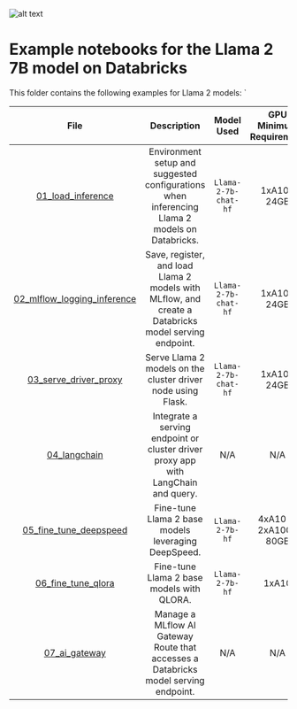 <!---
Copyright (C) 2023 Databricks, Inc.

Licensed under the Apache License, Version 2.0 (the "License");
you may not use this file except in compliance with the License.
You may obtain a copy of the License at

    http://www.apache.org/licenses/LICENSE-2.0

Unless required by applicable law or agreed to in writing, software
distributed under the License is distributed on an "AS IS" BASIS,
WITHOUT WARRANTIES OR CONDITIONS OF ANY KIND, either express or implied.
See the License for the specific language governing permissions and
limitations under the License.
-->

![alt text](https://about.fb.com/wp-content/uploads/2023/07/Next-generation-of-Llama-2-AI_header.jpg)

# Example notebooks for the Llama 2 7B model on Databricks
This folder contains the following examples for Llama 2 models: 
`
<!---
<style>
table th:first-of-type {
    width: 10%;
}
table th:nth-of-type(2) {
    width: 30%;
}
table th:nth-of-type(3) {
    width: 30%;
}
table th:nth-of-type(4) {
    width: 30%;
}
</style>
-->

|                           **File**                            |                                           **Description**                                            |    **Model Used**    | **GPU Minimum Requirement** |
|:-------------------------------------------------------------:|:----------------------------------------------------------------------------------------------------:|:--------------------:|:---------------------------:|
|           [01_load_inference](01_load_inference.py)           |    Environment setup and suggested configurations when inferencing Llama 2 models on Databricks.     | `Llama-2-7b-chat-hf` |         1xA10-24GB          |
| [02_mlflow_logging_inference](02_mlflow_logging_inference.py) | Save, register, and load Llama 2 models with MLflow, and create a Databricks model serving endpoint. | `Llama-2-7b-chat-hf` |         1xA10-24GB          |
|       [03_serve_driver_proxy](03_serve_driver_proxy.py)       |                     Serve Llama 2 models on the cluster driver node using Flask.                     | `Llama-2-7b-chat-hf` |         1xA10-24GB          |
|                [04_langchain](04_langchain.py)                |          Integrate a serving endpoint or cluster driver proxy app with LangChain and query.          |         N/A          |             N/A             |
|      [05_fine_tune_deepspeed](05_fine_tune_deepspeed.py)      |                         Fine-tune Llama 2 base models leveraging DeepSpeed.                          |   `Llama-2-7b-hf`    |    4xA10 or 2xA100-80GB     |
|          [06_fine_tune_qlora](06_fine_tune_qlora.py)          |                              Fine-tune Llama 2 base models with QLORA.                               |   `Llama-2-7b-hf`    |            1xA10            |
|               [07_ai_gateway](07_ai_gateway.py)               |         Manage a MLflow AI Gateway Route that accesses a Databricks model serving endpoint.          |         N/A          |             N/A             |
